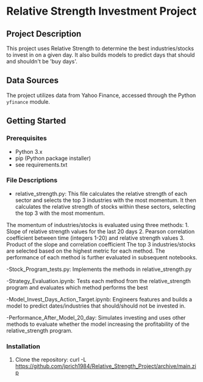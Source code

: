# Relative Strength Investment Project

## Project Description
This project uses Relative Strength to determine the best industries/stocks to invest in on a given day. It also builds models to predict days that should and shouldn't be 'buy days'.

## Data Sources
The project utilizes data from Yahoo Finance, accessed through the Python `yfinance` module.

## Getting Started

### Prerequisites
- Python 3.x
- pip (Python package installer)
- see requirements.txt
### File  Descriptions

- relative_strength.py: This file calculates the relative strength of each sector and selects the top 3 industries with the most momentum. It then calculates the relative strength of stocks within these sectors, selecting the top 3 with the most momentum. 

The momentum of industries/stocks is evaluated using three methods:
	1. Slope of relative strength values for the last 20 days
	2. Pearson correlation coefficient between time (integers 1-20) and relative strength values
	3. Product of the slope and correlation coefficient
The top 3 industries/stocks are selected based on the highest metric for each method. The performance of each method is further evaluated in subsequent notebooks.

-Stock_Program_tests.py: Implements the methods in relative_strength.py

-Strategy_Evaluation.ipynb: Tests each method from the relative_strength program and evaluates which method performs the best

-Model_Invest_Days_Action_Target.ipynb: Engineers features and builds a model to predict dates/industries that should/should not be invested in.

-Performance_After_Model_20_day: Simulates investing and uses other methods to evaluate whether the model increasing the profitability of the relative_strength program.
  
### Installation

1. Clone the repository:
curl -L https://github.com/jprich1984/Relative_Strength_Project/archive/main.zip
